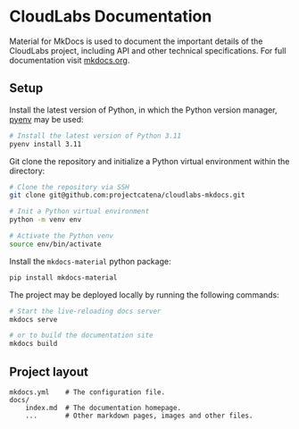 # CloudLabs Documentation

Material for MkDocs is used to document the important details of the CloudLabs project, including API and other technical specifications.
For full documentation visit [mkdocs.org](https://www.mkdocs.org).

## Setup

Install the latest version of Python, in which the Python version manager, [pyenv](https://github.com/pyenv/pyenv) may be used:
```bash
# Install the latest version of Python 3.11
pyenv install 3.11
```
Git clone the repository and initialize a Python virtual environment within the directory:
```bash
# Clone the repository via SSH
git clone git@github.com:projectcatena/cloudlabs-mkdocs.git

# Init a Python virtual environment
python -m venv env

# Activate the Python venv
source env/bin/activate
```
Install the `mkdocs-material` python package:
```bash
pip install mkdocs-material
```
The project may be deployed locally by running the following commands:
```bash
# Start the live-reloading docs server
mkdocs serve

# or to build the documentation site
mkdocs build
```

<!-- * `mkdocs new [dir-name]` - Create a new project. -->
<!-- * `mkdocs serve` - Start the live-reloading docs server.
* `mkdocs build` - Build the documentation site.
* `mkdocs -h` - Print help message and exit. -->

## Project layout

    mkdocs.yml    # The configuration file.
    docs/
        index.md  # The documentation homepage.
        ...       # Other markdown pages, images and other files.
